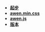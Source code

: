 <!-- Awen/_sidebar.md -->

- [**起步**](./README.md)
- [**awen.min.css**](./css.md)
- [**awen.js**](./js.md)
- [**版本**](./version.md)
